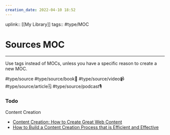 ```yaml
---
creation_date: 2022-04-10 18:52
---
```


uplink:: [[My Library]]
tags:: #type/MOC 

# Sources MOC
---
Use tags instead of MOCs, unless you have a specific reason to create a new MOC.

#type/source 
#type/source/book📕
#type/source/video📹 
#type/source/article🗒 
#type/source/podcast🎙

### Todo
Content Creation
- [Content Creation: How to Create Great Web Content](https://www.conductor.com/learning-center/content-creation/)
- [How to Build a Content Creation Process that is Efficient and Effective](https://blog.narrato.io/how-to-build-a-content-creation-process/)